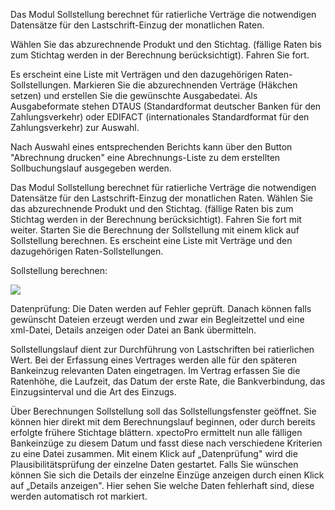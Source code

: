 Das Modul Sollstellung berechnet für ratierliche Verträge die notwendigen Datensätze für den Lastschrift-Einzug der monatlichen Raten.

Wählen Sie das abzurechnende Produkt und den Stichtag. (fällige Raten bis zum Stichtag werden in der Berechnung berücksichtigt). Fahren Sie fort.

Es erscheint eine Liste mit Verträgen und den dazugehörigen Raten-Sollstellungen. Markieren Sie die abzurechnenden Verträge (Häkchen
setzen) und erstellen Sie die gewünschte Ausgabedatei. Als Ausgabeformate stehen DTAUS (Standardformat deutscher Banken für den Zahlungsverkehr)
oder EDIFACT (internationales Standardformat für den Zahlungsverkehr) zur Auswahl.

Nach Auswahl eines entsprechenden Berichts kann über den Button "Abrechnung drucken" eine Abrechnungs-Liste zu dem erstellten Sollbuchungslauf ausgegeben werden.


Das Modul Sollstellung berechnet für ratierliche Verträge die notwendigen Datensätze für den Lastschrift-Einzug der monatlichen Raten.
Wählen Sie das abzurechnende Produkt und den Stichtag. (fällige Raten bis zum Stichtag werden in der Berechnung berücksichtigt). Fahren Sie fort mit weiter.
Starten Sie die Berechnung der Sollstellung mit einem klick auf Sollstellung berechnen. Es erscheint eine Liste mit Verträge und den dazugehörigen Raten-Sollstellungen.

Sollstellung berechnen:

![](http://xpecto.github.io/docs/img/img_1423577411603.png)

Datenprüfung: Die Daten werden auf Fehler geprüft.  Danach können falls gewünscht Dateien erzeugt werden und zwar ein Begleitzettel und eine xml-Datei, Details anzeigen oder Datei an Bank übermitteln.

Sollstellungslauf dient zur Durchführung von Lastschriften bei ratierlichen Wert.
Bei der Erfassung eines Vertrages werden alle für den späteren Bankeinzug relevanten Daten  eingetragen. Im Vertrag erfassen Sie die Ratenhöhe, die Laufzeit, das Datum der erste Rate, die Bankverbindung, das Einzugsinterval und die Art des Einzugs.

Über Berechnungen  Sollstellung soll das Sollstellungsfenster geöffnet. Sie können hier direkt mit dem Berechnungslauf beginnen, oder durch bereits erfolgte frühere Stichtage blättern.
xpectoPro ermittelt nun alle fälligen Bankeinzüge zu diesem Datum und fasst diese nach verschiedene Kriterien zu eine Datei zusammen. Mit einem Klick auf „Datenprüfung" wird die Plausibilitätsprüfung der einzelne Daten gestartet. Falls Sie wünschen können Sie sich die Details der einzelne Einzüge anzeigen durch einen Klick auf „Details anzeigen". Hier sehen Sie welche Daten fehlerhaft sind, diese werden automatisch rot markiert.
